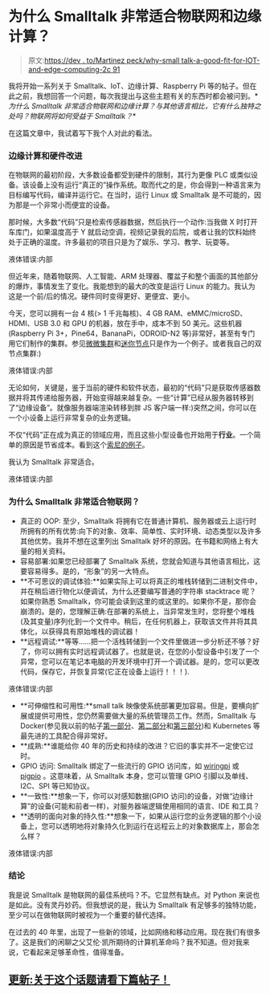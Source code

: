 # 为什么 Smalltalk 非常适合物联网和边缘计算？

> 原文:[https://dev . to/Martinez peck/why-small talk-a-good-fit-for-IOT-and-edge-computing-2c 91](https://dev.to/martinezpeck/why-is-smalltalk-a-good-fit-for-iot-and-edge-computing-2c91)

我将开始一系列关于 Smalltalk、IoT、边缘计算、Raspberry Pi 等的帖子。但在此之前，我想回答一个问题，每次我提出与这些主题有关的东西时都会被问到。* *为什么 Smalltalk 非常适合物联网和边缘计算？与其他语言相比，它有什么独特之处吗？物联网将如何受益于 Smalltalk？**

在这篇文章中，我试着写下我个人对此的看法。

### [](#edge-computing-and-hardware-improvements)边缘计算和硬件改进

在物联网的最初阶段，大多数设备都受到硬件的限制，其行为更像 PLC 或类似设备。该设备上没有运行“真正的”操作系统。取而代之的是，你会得到一种语言来为目标编写代码，编译并运行它。在当时，运行 Linux 或 Smalltalk 是不可能的，因为那是一个非常小而便宜的设备。

那时候，大多数“代码”只是检索传感器数据，然后执行一个动作:当我做 X 时打开车库门，如果温度高于 Y 就启动空调，视频记录我的后院，或者让我的饮料始终处于正确的温度。许多最初的项目只是为了娱乐、学习、教学、玩耍等。

液体错误:内部

但近年来，随着物联网、人工智能、ARM 处理器、覆盆子和整个画面的其他部分的爆炸，事情发生了变化。我能想到的最大的改变是运行 Linux 的能力。我认为这是一个前/后的情况。硬件同时变得更好、更便宜、更小。

今天，您可以拥有一台 4 核(> 1 千兆每核)、4 GB RAM、eMMC/microSD、HDMI、USB 3.0 和 GPU 的机器，放在手中，成本不到 50 美元。这些机器(Raspberry Pi 3+，Pine64，BananaPi，ODROID-N2 等)非常好，甚至有专门用它们制作的集群。参见[微微集群](https://www.picocluster.com/)和[迷你节点](https://www.mininodes.com/)只是作为一个例子。或者我自己的双节点集群:)

液体错误:内部

无论如何，关键是，鉴于当前的硬件和软件状态，最初的“代码”只是获取传感器数据并将其传递给服务器，开始变得越来越复杂。一些“计算”已经从服务器转移到了“边缘设备”。就像服务器端渲染转移到胖 JS 客户端一样:)突然之间，你可以在一个小设备上运行非常复杂的业务逻辑。

不仅“代码”正在成为真正的领域应用，而且这些小型设备也开始用于**行业**。一个简单的原因是节省成本。看到这个[索尼的例子](https://www.forbes.com/sites/parmyolson/2019/03/10/how-sony-sped-up-a-factory-with-these-tiny-35-computers/)。

我认为 Smalltalk 非常适合。

液体错误:内部

### 为什么 Smalltalk 非常适合物联网？

*   真正的 OOP: 至少，Smalltalk 将拥有它在普通计算机、服务器或云上运行时所拥有的所有优势:向下的对象、效率、简单性、实时环境、动态类型以及许多其他优势。我并不想在这里列出 Smalltalk 好坏的原因。在书籍和网络上有大量的相关资料。
*   容易部署:如果您已经部署了 Smalltalk 系统，您就会知道与其他语言相比，这要容易得多。是的，“形象”的另一大特点。
*   **不可思议的调试体验:**如果实际上可以将真正的堆栈转储到二进制文件中，并在稍后进行物化以便调试，为什么还要编写普通的字符串 stacktrace 呢？如果你熟悉 Smalltalk，你可能会读到这里的或这里的。如果你不是，那你会崩溃的。是的，您理解正确:在部署的系统上，当异常发生时，您将整个堆栈(及其变量)序列化到一个文件中。稍后，在任何机器上，获取该文件并将其具体化，以获得具有原始堆栈的调试器！
*   **远程调试:**等等……把一个活栈转储到一个文件里做进一步分析还不够？好了，你可以拥有实时远程调试器了。也就是说，在您的小型设备中引发了一个异常，您可以在笔记本电脑的开发环境中打开一个调试器。是的，您可以更改代码，保存它，并恢复异常(它正在设备上运行！！！).

液体错误:内部

*   **可伸缩性和可用性:**small talk 映像使系统部署更加容易。但是，要横向扩展或提供可用性，您仍然需要做大量的系统管理员工作。然而，Smalltalk 与 Docker(参见我以前的帖子[第一部分](https://dev.to/martinezpeck/getting-started-with-docker-and-smalltalk-4po1)、[第二部分](https://dev.to/martinezpeck/step-2-single-node-docker-swarm-and-smalltalk-46i0)和[第三部分](https://dev.to/martinezpeck/docker-swarm-cloud-on-a-arm64-diy-sbc-cluster-running-a-smalltalk-webapp-9l1))和 Kubernetes 等最先进的工具配合得非常好。
*   **成熟:**谁能给你 40 年的历史和持续的改进？它旧的事实并不一定使它过时。
*   GPIO 访问: Smalltalk 绑定了一些流行的 GPIO 访问库，如 [wiringpi](http://wiringpi.com/) 或 [pigpio](http://abyz.me.uk/rpi/pigpio/) 。这意味着，从 Smalltalk 本身，您可以管理 GPIO 引脚以及单线、I2C、SPI 等已知协议。
*   **一致性:**想象一下，你可以对感知数据(GPIO 访问)的设备，对做“边缘计算”的设备(可能和前者一样)，对服务器端逻辑使用相同的语言、IDE 和工具？
*   **透明的面向对象的持久性:**想象一下，如果从运行您的业务逻辑的那个小设备上，您可以透明地将对象持久化到运行在远程云上的对象数据库上，那会怎么样？

液体错误:内部

### [](#conclusion)结论

我是说 Smalltalk 是物联网的最佳系统吗？不。它显然有缺点。对 Python 来说也是如此。没有灵丹妙药。但我想说的是，我认为 Smalltalk 有足够多的独特功能，至少可以在做物联网时被视为一个重要的替代选择。

在过去的 40 年里，出现了一些新的领域，比如网络和移动应用。现在我们有很多了。这是我们的闲聊之父艾伦·凯所期待的计算机革命吗？我不知道。但对我来说，它看起来足够革命性，值得准备。

## [](#update-see-next-post-about-this-topic)[更新:关于这个话题请看下篇帖子！](https://dev.to/martinezpeck/getting-started-with-raspberry-pi-and-smalltalk-47oa)